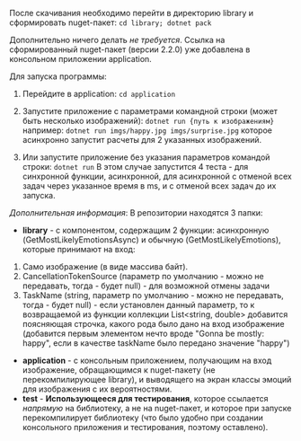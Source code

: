 После скачивания необходимо перейти в директорию library и сформировать nuget-пакет:
        ```
        cd library; dotnet pack
        ```

Дополнительно ничего делать *не требуется*. Ссылка на сформированный nuget-пакет (версии 2.2.0) уже добавлена в консольном приложении application.

Для запуска программы:
1. Перейдите в application:
        ```
        cd application
        ```
2. Запустите приложение с параметрами командной строки (может быть несколько изображений):
        ```
        dotnet run {путь к изображениям}
        ```
     например:
        ```
        dotnet run imgs/happy.jpg imgs/surprise.jpg
        ```
     которое асинхронно запустит расчеты для 2 указанных изображений.

3. Или запустите приложение без указания параметров командой строки:
        ```
        dotnet run
        ```
В этом случае запустится 4 теста - для синхронной функции, асинхронной, для асинхронной с отменой всех задач через указанное время в ms, и с отменой всех задач до их запуска.


*Дополнительная информация*:
В репозитории находятся 3 папки:
* **library** - с компонентом, содержащим 2 функции: асинхронную (GetMostLikelyEmotionsAsync) и обычную (GetMostLikelyEmotions), которые принимают на вход:
1. Само изображение (в виде массива байт).
2. CancellationTokenSource (параметр по умолчанию - можно не передавать, тогда - будет null) - для возможной отмены задачи
3. TaskName (string, параметр по умолчанию - можно не передавать, тогда - будет null) - если установлен данный параметр, то к возвращаемой из функции коллекции List<string, double> добавится поясняющая строчка, какого рода было дано на вход изображение (добавится первым элементом нечто вроде "Gonna be mostly: happy", если в качестве taskName было передано значение "happy")

* **application** - с консольным приложением, получающим на вход изображение, обращающимся к nuget-пакету (не перекомпилирующее library), и выводящего на экран классы эмоций для изображения с их вероятностями.
* **test** - **Использующееся для тестирования**, которое ссылается *напрямую* на библиотеку, а не на nuget-пакет, и которое при запуске перекомпилирует библиотеку (что было удобно при создании консольного приложения и тестирования, поэтому оставлено).
